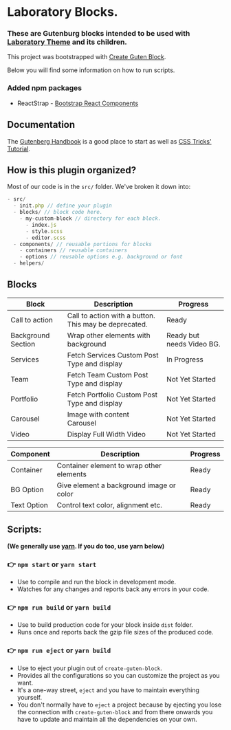 # Laboratory Blocks.

### These are Gutenburg blocks intended to be used with [Laboratory Theme](https://github.com/chiedolabs/chiedo-labs-theme) and its children.


This project was bootstrapped with [Create Guten Block](https://github.com/ahmadawais/create-guten-block).

Below you will find some information on how to run scripts.

### Added npm packages

* ReactStrap - [Bootstrap React Components](http://reactstrap.github.io/)

## Documentation

The [Gutenberg Handbook](https://wordpress.org/gutenberg/handbook/) is a good place to start as well as [CSS Tricks' Tutorial](https://css-tricks.com/guides/learning-gutenberg/).



## How is this plugin organized?

Most of our code is in the `src/` folder. We've broken it down into:

```js
- src/
  - init.php // define your plugin
  - blocks/ // block code here.
    - my-custom-block // directory for each block.
      - index.js
      - style.scss
      - editor.scss
  - components/ // reusable portions for blocks
    - containers // reusable containers
    - options // reusable options e.g. background or font
  - helpers/

```

## Blocks
| Block | Description | Progress |
|---|---|---|
| Call to action | Call to action with a button. This may be deprecated. | Ready |
| Background Section | Wrap other elements with background | Ready but needs Video BG. |
| Services | Fetch Services Custom Post Type and display | In Progress |
| Team | Fetch Team Custom Post Type and display | Not Yet Started |
| Portfolio | Fetch Portfolio Custom Post Type and display | Not Yet Started |
| Carousel | Image with content Carousel | Not Yet Started |
| Video | Display Full Width Video | Not Yet Started |

| Component | Description | Progress |
|---|---|---|
| Container | Container element to wrap other elements | Ready |
| BG Option | Give element a background image or color | Ready |
| Text Option | Control text color, alignment etc. | Ready |


## Scripts:
**(We generally use [yarn](https://yarnpkg.com/lang/en/). If you do too, use yarn below)**

### 👉  `npm start` or `yarn start`
- Use to compile and run the block in development mode.
- Watches for any changes and reports back any errors in your code.

### 👉  `npm run build` or `yarn build`
- Use to build production code for your block inside `dist` folder.
- Runs once and reports back the gzip file sizes of the produced code.

### 👉  `npm run eject` or `yarn build`
- Use to eject your plugin out of `create-guten-block`.
- Provides all the configurations so you can customize the project as you want.
- It's a one-way street, `eject` and you have to maintain everything yourself.
- You don't normally have to `eject` a project because by ejecting you lose the connection with `create-guten-block` and from there onwards you have to update and maintain all the dependencies on your own.

